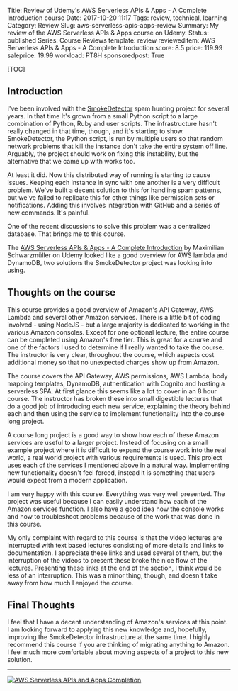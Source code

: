 Title: Review of Udemy's AWS Serverless APIs & Apps - A Complete Introduction course
Date: 2017-10-20 11:17
Tags: review, technical, learning
Category: Review
Slug: aws-serverless-apis-apps-review
Summary: My review of the AWS Serverless APIs & Apps course on Udemy.
Status: published
Series: Course Reviews
template: review
revieweditem: AWS Serverless APIs & Apps - A Complete Introduction
score: 8.5
price: 119.99
saleprice: 19.99
workload: PT8H
sponsoredpost: True

[TOC]

## Introduction

I've been involved with the [SmokeDetector][1] spam hunting project for several years. In that time It's grown from
a small Python script to a large combination of Python, Ruby and user scripts. The infrastructure hasn't really changed
in that time, though, and it's starting to show. SmokeDetector, the Python script, is run by multiple users so that
random network problems that kill the instance don't take the entire system off line. Arguably, the project should
work on fixing this instability, but the alternative that we came up with works too.

At least it did. Now this distributed way of running is starting to cause issues. Keeping each instance in sync
with one another is a very difficult problem. We've built a decent solution to this for handling spam patterns,
but we've failed to replicate this for other things like permission sets or notifications. Adding this involves
integration with GitHub and a series of new commands. It's painful.

One of the recent discussions to solve this problem was a centralized database. That brings me to this course.

The [AWS Serverless APIs & Apps - A Complete Introduction][afflink] by Maximilian Schwarzmüller on Udemy
looked like a good overview for AWS lambda and DynamoDB, two solutions the SmokeDetector project was looking
into using.

## Thoughts on the course

This course provides a good overview of Amazon's API Gateway, AWS Lambda and several other Amazon services. There
is a little bit of coding involved - using NodeJS - but a large majority is dedicated to working in the various Amazon
consoles. Except for one optional lecture, the entire course can be completed using Amazon's free tier. This is
great for a course and one of the factors I used to determine if I really wanted to take the course. The instructor
is very clear, throughout the course, which aspects cost additional money so that no unexpected charges show up
from Amazon.

The course covers the API Gateway, AWS permissions, AWS Lambda, body mapping templates, DynamoDB, authentication with
Cognito and hosting a serverless SPA. At first glance this seems like a lot to cover in an 8 hour course. The instructor
has broken these into small digestible lectures that do a good job of introducing each new service, explaining the theory
behind each and then using the service to implement functionality into the course long project.

A course long project is a good way to show how each of these Amazon services are useful to a larger project. Instead of
focusing on a small example project where it is difficult to expand the course work into the real world, a real world
project with various requirements is used. This project uses each of the services I mentioned above in a natural way.
Implementing new functionality doesn't feel forced, instead it is something that users would expect from a modern application.

I am very happy with this course. Everything was very well presented. The project was useful because I can easily understand
how each of the Amazon services function. I also have a good idea how the console works and how to troubleshoot problems
because of the work that was done in this course.

My only complaint with regard to this course is that the video lectures are interrupted with text based lectures consisting
of more details and links to documentation. I appreciate these links and used several of them, but the interruption of the
videos to present these broke the nice flow of the lectures. Presenting these links at the end of the section, I think would be
less of an interruption. This was a minor thing, though, and doesn't take away from how much I enjoyed the course.

## Final Thoughts

I feel that I have a decent understanding of Amazon's services at this point. I am looking forward to applying this new
knowledge and, hopefully, improving the SmokeDetector infrastructure at the same time. I highly recommend this course
if you are thinking of migrating anything to Amazon. I feel much more comfortable about moving aspects of a project
to this new solution.

---

[![AWS Serverless APIs and Apps Completion][certificate]][courselink]



 [certificate]: {attach}images/udemy-aws-serverless-apis-apps.jpg
 [afflink]: https://click.linksynergy.com/link?id=upT2m3Gzivc&offerid=1597309.391973565242026715741866&type=2&murl=https%3a%2f%2fwww.udemy.com%2fcourse%2faws-serverless-a-complete-introduction%2f
 [courselink]: https://ude.my/UC-1ESFUC2V
 [1]: {filename}2017_02_19_can-a-machine-be-taught-to-flag-spam-automatically.md
